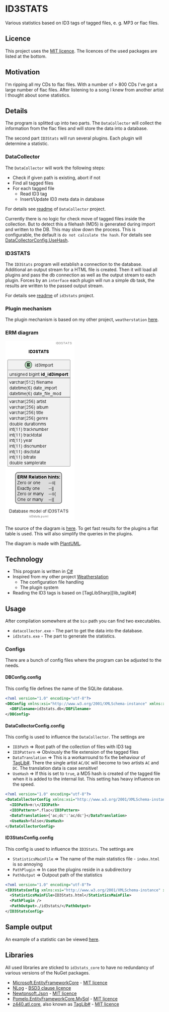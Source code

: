 # ID3STATS

Various statistics based on ID3 tags of tagged files, e. g. MP3 or flac files.

## Licence

This project uses the [MIT licence][licence_mit]. The licences of the used packages are listed at the bottom.

## Motivation

I'm ripping all my CDs to flac files. With a number of > 800 CDs I've got a large number of flac files. After listening to a song I knew from another artist I thought about some statistics.

## Details

The program is splitted up into two parts. The `DataCollector` will collect the information from the flac files and will store the data into a database.

The second part `ID3Stats` will run several plugins. Each plugin will determine a statistic.

### DataCollector

The `DataCollector` will work the following steps:

- Check if given path is existing, abort if not
- Find all tagged files
- For each tagged file
  - Read ID3 tag
  - Insert/Update ID3 meta data in database

For details see [readme][app_datacollector] of `DataCollector` project.

Currently there is no logic for check move of tagged files inside the collection. But to detect this a filehash (MD5) is generated during import and written to the DB. This may slow down the process. This is configurable, the default is `do not calculate the hash`. For details see [DataCollectorConfig.UseHash][code_datacollectorconfig].

### ID3STATS

The `ID3Stats` program will establish a connection to the database. Additional an output stream for a HTML file is created. Then it will load all plugins and pass the db connection as well as the output stream to each plugin. Forces by an `interface` each plugin will run a simple db task, the results are written to the passed output stream.

For details see [readme][app_id3stats] of `id3stats` project.

### Plugin mechanism

The plugin mechanism is based on my other project, `weatherstation` [here][project_weatherstation].

### ERM diagram

![ID3Stats ERM diagram](./images/id3stats.png "ID3Stats ERM diagram")

The source of the diagram is [here][file_erm]. To get fast results for the plugins a flat table is used. This will also simplify the queries in the plugins.

The diagram is made with [PlantUML][tool_puml].

## Technology

- This program is written in [C#][code_c#]
- Inspired from my other project [Weatherstation][project_weatherstation]
  - The configuration file handling
  - The plugin system
- Reading the ID3 tags is based on [TagLibSharp][lib_taglib#]

## Usage

After compilation somewhere at the `bin` path you can find two executables.

- `datacollector.exe` - The part to get the data into the database.
- `id3stats.exe` - The part to generate the statistics.

### Configs

There are a bunch of config files where the program can be adjusted to the needs.

#### DBConfig.config

This config file defines the name of the SQLite database.

```xml
<?xml version="1.0" encoding="utf-8"?>
<DBConfig xmlns:xsi="http://www.w3.org/2001/XMLSchema-instance" xmlns:xsd="http://www.w3.org/2001/XMLSchema">
  <DBFilename>id3stats.db</DBFilename>
</DBConfig>
```

#### DataCollectorConfig.config

This config is used to influence the `DataCollector`. The settings are

- `ID3Path` => Root path of the collection of files with ID3 tag
- `ID3Pattern` => Obviously the file extension of the tagged files
- `DataTranslation` => This is a workarround to fix the behaviour of [TagLib#][lib_taglibsharp]. There the single artist `AC/DC` will become to two artists `AC` and `DC`. The translation data is case sensitive!
- `UseHash` => If this is set to `true`, a MD5 hash is created of the tagged file when it is added to the internal list. This setting has heavy influence on the speed.

```xml
<?xml version="1.0" encoding="utf-8"?>
<DataCollectorConfig xmlns:xsi="http://www.w3.org/2001/XMLSchema-instance" xmlns:xsd="http://www.w3.org/2001/XMLSchema">
  <ID3Path>m:\</ID3Path>
  <ID3Pattern>*.flac</ID3Pattern>
  <DataTranslation>{'ac;dc':'ac/dc'}</DataTranslation>
  <UseHash>false</UseHash>
</DataCollectorConfig>
```

#### ID3StatsConfig.config

This config is used to influence the `ID3Stats`. The settings are

- `StatisticsMainFile` => The name of the main statistics file - `index.html` is so annoying
- `PathPlugin` => In case the plugins reside in a subdirectory
- `PathOutput` => Outpout path of the statistics

```xml
<?xml version="1.0" encoding="utf-8"?>
<ID3StatsConfig xmlns:xsi="http://www.w3.org/2001/XMLSchema-instance" xmlns:xsd="http://www.w3.org/2001/XMLSchema">
  <StatisticsMainFile>ID3Stats.html</StatisticsMainFile>
  <PathPlugin />
  <PathOutput>./id3stats/</PathOutput>
</ID3StatsConfig>
```

## Sample output

An example of a statistic can be viewed [here][app_statistic].

## Libraries

All used libraries are sticked to `id3stats_core` to have no redundancy of various versions of the NuGet packages.

- [Microsoft.EntityFrameworkCore][lib_efc] - [MIT licence][licence_mit]
- [NLog][lib_nlog] - [BSD3 clause licence][licence_bsd3]
- [Newtonsoft.Json][lib_newton_json] - [MIT licence][licence_mit]
- [Pomelo.EntityFrameworkCore.MySql][lib_pomelo] - [MIT licence][licence_mit]
- [z440.atl.core][lib_taglibsharp], also known as [TagLib#][lib_taglibsharp] - [MIT licence][licence_mit]

[app_datacollector]: ./datacollector/README.md
[app_id3stats]: ./id3stats/README.md
[app_statistic]: ./sample/ID3Stats.html
[code_c#]: https://learn.microsoft.com/en-us/dotnet/csharp/tour-of-csharp/
[code_datacollectorconfig]: ./datacollector/DataCollectorConfig.cs
[file_erm]: ./id3stats.puml
[lib_efc]: https://www.nuget.org/packages/Microsoft.EntityFrameworkCore/
[lib_newton_json]: https://www.nuget.org/packages/Newtonsoft.Json/
[lib_nlog]: https://www.nuget.org/packages/NLog/
[lib_pomelo]: https://www.nuget.org/packages/Pomelo.EntityFrameworkCore.MySql/
[lib_taglibsharp]: https://github.com/mono/taglib-sharp
[lib_taglibsharp]: https://www.nuget.org/packages/z440.atl.core/
[licence_bsd3]: https://licenses.nuget.org/BSD-3-Clause
[licence_mit]: https://licenses.nuget.org/MIT
[project_weatherstation]: https://github.com/ThirtySomething/Weatherstation
[tool_puml]: https://plantuml.com/

